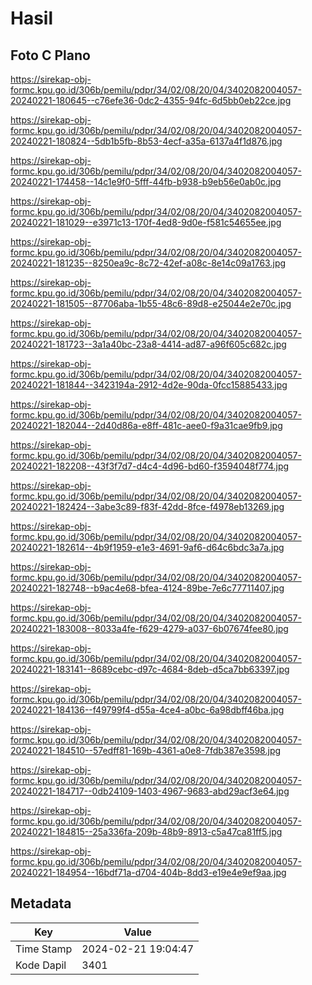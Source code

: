 # Hasil

## Foto C Plano

https://sirekap-obj-formc.kpu.go.id/306b/pemilu/pdpr/34/02/08/20/04/3402082004057-20240221-180645--c76efe36-0dc2-4355-94fc-6d5bb0eb22ce.jpg

https://sirekap-obj-formc.kpu.go.id/306b/pemilu/pdpr/34/02/08/20/04/3402082004057-20240221-180824--5db1b5fb-8b53-4ecf-a35a-6137a4f1d876.jpg

https://sirekap-obj-formc.kpu.go.id/306b/pemilu/pdpr/34/02/08/20/04/3402082004057-20240221-174458--14c1e9f0-5fff-44fb-b938-b9eb56e0ab0c.jpg

https://sirekap-obj-formc.kpu.go.id/306b/pemilu/pdpr/34/02/08/20/04/3402082004057-20240221-181029--e3971c13-170f-4ed8-9d0e-f581c54655ee.jpg

https://sirekap-obj-formc.kpu.go.id/306b/pemilu/pdpr/34/02/08/20/04/3402082004057-20240221-181235--8250ea9c-8c72-42ef-a08c-8e14c09a1763.jpg

https://sirekap-obj-formc.kpu.go.id/306b/pemilu/pdpr/34/02/08/20/04/3402082004057-20240221-181505--87706aba-1b55-48c6-89d8-e25044e2e70c.jpg

https://sirekap-obj-formc.kpu.go.id/306b/pemilu/pdpr/34/02/08/20/04/3402082004057-20240221-181723--3a1a40bc-23a8-4414-ad87-a96f605c682c.jpg

https://sirekap-obj-formc.kpu.go.id/306b/pemilu/pdpr/34/02/08/20/04/3402082004057-20240221-181844--3423194a-2912-4d2e-90da-0fcc15885433.jpg

https://sirekap-obj-formc.kpu.go.id/306b/pemilu/pdpr/34/02/08/20/04/3402082004057-20240221-182044--2d40d86a-e8ff-481c-aee0-f9a31cae9fb9.jpg

https://sirekap-obj-formc.kpu.go.id/306b/pemilu/pdpr/34/02/08/20/04/3402082004057-20240221-182208--43f3f7d7-d4c4-4d96-bd60-f3594048f774.jpg

https://sirekap-obj-formc.kpu.go.id/306b/pemilu/pdpr/34/02/08/20/04/3402082004057-20240221-182424--3abe3c89-f83f-42dd-8fce-f4978eb13269.jpg

https://sirekap-obj-formc.kpu.go.id/306b/pemilu/pdpr/34/02/08/20/04/3402082004057-20240221-182614--4b9f1959-e1e3-4691-9af6-d64c6bdc3a7a.jpg

https://sirekap-obj-formc.kpu.go.id/306b/pemilu/pdpr/34/02/08/20/04/3402082004057-20240221-182748--b9ac4e68-bfea-4124-89be-7e6c77711407.jpg

https://sirekap-obj-formc.kpu.go.id/306b/pemilu/pdpr/34/02/08/20/04/3402082004057-20240221-183008--8033a4fe-f629-4279-a037-6b07674fee80.jpg

https://sirekap-obj-formc.kpu.go.id/306b/pemilu/pdpr/34/02/08/20/04/3402082004057-20240221-183141--8689cebc-d97c-4684-8deb-d5ca7bb63397.jpg

https://sirekap-obj-formc.kpu.go.id/306b/pemilu/pdpr/34/02/08/20/04/3402082004057-20240221-184136--f49799f4-d55a-4ce4-a0bc-6a98dbff46ba.jpg

https://sirekap-obj-formc.kpu.go.id/306b/pemilu/pdpr/34/02/08/20/04/3402082004057-20240221-184510--57edff81-169b-4361-a0e8-7fdb387e3598.jpg

https://sirekap-obj-formc.kpu.go.id/306b/pemilu/pdpr/34/02/08/20/04/3402082004057-20240221-184717--0db24109-1403-4967-9683-abd29acf3e64.jpg

https://sirekap-obj-formc.kpu.go.id/306b/pemilu/pdpr/34/02/08/20/04/3402082004057-20240221-184815--25a336fa-209b-48b9-8913-c5a47ca81ff5.jpg

https://sirekap-obj-formc.kpu.go.id/306b/pemilu/pdpr/34/02/08/20/04/3402082004057-20240221-184954--16bdf71a-d704-404b-8dd3-e19e4e9ef9aa.jpg


## Metadata

| Key        | Value               |
| ---------- | ------------------- |
| Time Stamp | 2024-02-21 19:04:47 |
| Kode Dapil | 3401                |



